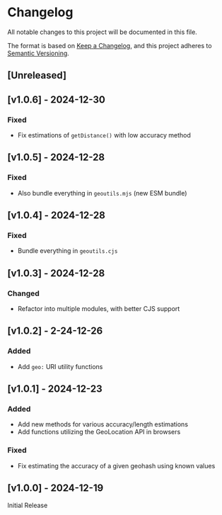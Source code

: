 <!-- markdownlint-disable -->
# Changelog
All notable changes to this project will be documented in this file.

The format is based on [Keep a Changelog](https://keepachangelog.com/en/1.0.0/),
and this project adheres to [Semantic Versioning](https://semver.org/spec/v2.0.0.html).

## [Unreleased]

## [v1.0.6] - 2024-12-30

### Fixed
- Fix estimations of `getDistance()` with low accuracy method

## [v1.0.5] - 2024-12-28

### Fixed
- Also bundle everything in `geoutils.mjs` (new ESM bundle)

## [v1.0.4] - 2024-12-28

### Fixed
- Bundle everything in `geoutils.cjs`

## [v1.0.3] - 2024-12-28

### Changed
- Refactor into multiple modules, with better CJS support

## [v1.0.2] - 2-24-12-26

### Added
- Add `geo:` URI utility functions

## [v1.0.1] - 2024-12-23

### Added
- Add new methods for various accuracy/length estimations
- Add functions utilizing the GeoLocation API in browsers

### Fixed
- Fix estimating the accuracy of a given geohash using known values

## [v1.0.0] - 2024-12-19

Initial Release
